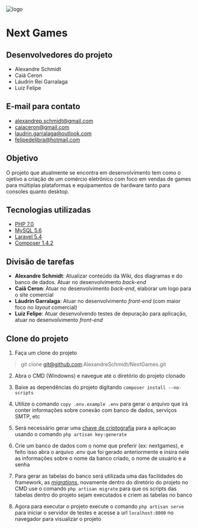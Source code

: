 ![logo](http://sisdia.abmes.org.br/images/logo/5000_Logo.jpg)
# **Next Games** 
## **Desenvolvedores do projeto** 
  
  - Alexandre Schmidt  
  - Caiã Ceron  
  - Láudrin Rei Garralaga  
  - Luiz Felipe

## **E-mail para contato** 

   - alexandrep.schmidt@gmail.com  
   - caiaceron@gmail.com  
   - laudrin.garralaga@outlook.com   
   - felipedelibra@hotmail.com
 
 ## **Objetivo** 
 
 O projeto que atualmente se encontra em desenvolvimento tem como o ojetivo a criação de um comércio eletrônico com foco em vendas de games para múltiplas plataformas e equipamentos de hardware tanto para consoles quanto desktop. 
 
 ## **Tecnologias utilizadas** 
 
  - [PHP 7.0](http://www.php.net/)
  - [MySQL 5.6](https://www.mysql.com/)
  - [Laravel 5.4](https://laravel.com/)
  - [Composer 1.4.2](https://getcomposer.org/) 
  
  ## **Divisão de tarefas** 
   - **Alexandre Schmidt**: Atualizar conteúdo da Wiki, dos diagramas e do banco de dados. Atuar no desenvolvimento _back-end_ 
   - **Caiã Ceron**: Atuar no desenvolvimento _back-end_, elaborar um logo para o site comercial  
   - **Láudrin Garralaga**: Atuar no desenvolvimento _front-end_ (com maior foco no _layout_ comercial) 
   - **Luiz Felipe**: Atuar desenvolvendo testes de depuração para aplicação, atuar no desenvolvimento _front-end_   
  
  ## **Clone do projeto**
   
 1. Faça um clone do projeto 
 > git clone git@github.com:AlexandreSchmidt/NextGames.git  
 
 2. Abra o CMD (Windowns) e navegue até o diretório do projeto clonado  
 
 3. Baixe as dependências do projeto digitando ``composer install --no-scripts`` 
 
 4. Utilize o comando `copy .env.example .env` para gerar o arquivo que irá conter informações sobre conexão com banco de dados, serviços SMTP, etc  
 
 5. Será necessário gerar uma [chave de criptografia](https://laravel.com/docs/5.5/encryption) para a aplicaçao usando o comando `php artisan key:generate`
 
 6. Crie um banco de dados com o nome que preferir (ex: nextgames), e feito isso abra o arquivo .env que foi gerado anteriormente e insira nele as informações sobre o nome da banco criado, o nome de usuário e a senha 
 
 7. Para gerar as tabelas do banco será utilizada uma das facilidades do framework, as [_migrations_](https://laravel.com/docs/5.5/migrations), novamente dentro do diretório do projeto no CMD use o comando `php artisan migrate` para que os scripts das tabelas dentro do projeto sejam executados e criem as tabelas no banco  
 
 8. Agora para executar o projeto execute o comando `php artisan serve` para iniciar o servidor de testes e acesse a url `localhost:8000` no navegador para visualizar o projeto
